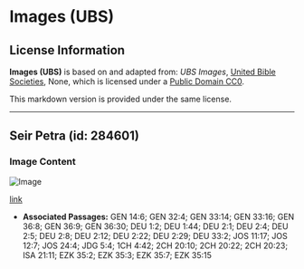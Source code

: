 # Images (UBS)

## License Information

**Images (UBS)** is based on and adapted from: _UBS Images_, [United Bible Societies](https://unitedbiblesocieties.org/), None, which is licensed under a [Public Domain CC0](https://creativecommons.org/public-domain/cc0/).

This markdown version is provided under the same license.



--------------------------------

## Seir Petra (id: 284601)

### Image Content

![Image](https://cdn.aquifer.bible/aquifer-content/resources/Media/WEB-0797_seir_petra.jpg)

[link](https://cdn.aquifer.bible/aquifer-content/resources/Media/WEB-0797_seir_petra.jpg)

* **Associated Passages:** GEN 14:6; GEN 32:4; GEN 33:14; GEN 33:16; GEN 36:8; GEN 36:9; GEN 36:30; DEU 1:2; DEU 1:44; DEU 2:1; DEU 2:4; DEU 2:5; DEU 2:8; DEU 2:12; DEU 2:22; DEU 2:29; DEU 33:2; JOS 11:17; JOS 12:7; JOS 24:4; JDG 5:4; 1CH 4:42; 2CH 20:10; 2CH 20:22; 2CH 20:23; ISA 21:11; EZK 35:2; EZK 35:3; EZK 35:7; EZK 35:15

